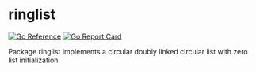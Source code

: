 # ringlist

[![Go Reference](https://pkg.go.dev/badge/github.com/mgnsk/ringlist.svg)](https://pkg.go.dev/github.com/mgnsk/ringlist)
[![Go Report Card](https://goreportcard.com/badge/github.com/mgnsk/ringlist)](https://goreportcard.com/report/github.com/mgnsk/ringlist)

Package ringlist implements a circular doubly linked circular list with zero list initialization.
